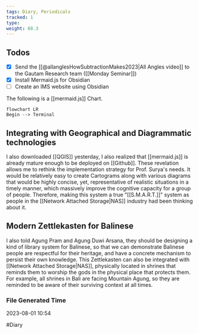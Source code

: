 ```yaml
---
tags: Diary, Periodicals
tracked: 1
type: 
weight: 68.3
---
```


## Todos
- [x] Send the [[@allanglesHowSubtractionMakes2023|All Angles video]] to the Gautam Research team ([[Monday Seminar]])
- [x] Install Mermaid.js for Obsidian
- [ ] Create an IMS website using Obsidian

The following is a [[mermaid.js]] Chart.

```merm
flowchart LR
Begin --> Terminal

```


## Integrating with Geographical and Diagrammatic technologies
I also downloaded [[QGIS]] yesterday, I also realized that [[mermaid.js]] is already mature enough to be deployed on [[Github]]. These revelation allows me to rethink the implementation strategy for Prof. Surya's needs. It would be relatively easy to create Cartograms along with various diagrams that would be highly concise, yet, representative of realistic situations in a timely manner, which massively improve the cognitive capacity for a group of people. Therefore, making this system a true "[[S.M.A.R.T.]]" system as people in the [[Network Attached Storage|NAS]] industry had been thinking about it.

## Modern Zettlekasten for Balinese
I also told Agung Pram and Agung Duwi Arsana, they should be designing a kind of library system for Balinese, so that we can demonstrate Balinese people are respectful for their heritage, and have a concrete mechanism to persist their own knowledge. This Zettlekasten can also be integrated with [[Network Attached Storage|NAS]], physically located in shrines that reminds them to worship the gods in the physical place that protects them. For example, all shrines in Bali are facing Mountain Agung, so they are reminded to be aware of their surviving context at all times.

### File Generated Time
2023-08-01 10:54

#Diary 